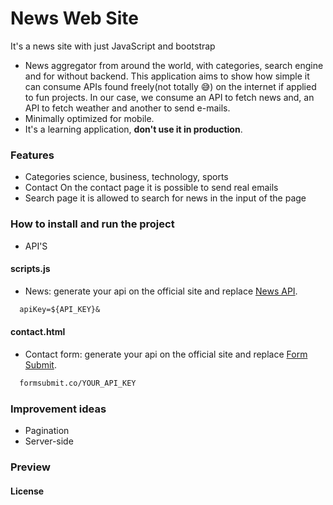 # News Web Site
It's a news site with just JavaScript and bootstrap

- News aggregator from around the world, with categories, search engine and for without backend. This application aims to show how simple it can consume APIs found freely(not totally 😅) on the internet if applied to fun projects. In our case, we consume an API to fetch news and, an API to fetch weather and another to send e-mails.
- Minimally optimized for mobile.
- It's a learning application, **don't use it in production**.

### Features
- Categories
  science, business, technology, sports
- Contact
  On the contact page it is possible to send real emails
- Search page
  it is allowed to search for news in the input of the page

### How to install and run the project

- API'S

#### scripts.js
- News: generate your api on the official site and replace [News API](https://newsapi.org/).
```markdown
  apiKey=${API_KEY}&
```
#### contact.html
- Contact form: generate your api on the official site and replace [Form Submit](https://formsubmit.co/).
```markdown
  formsubmit.co/YOUR_API_KEY
```

### Improvement ideas
- Pagination
- Server-side


### Preview


#### License
